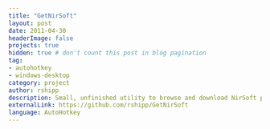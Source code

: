 ```yaml
---
title: "GetNirSoft"
layout: post
date: 2011-04-30
headerImage: false
projects: true
hidden: true # don't count this post in blog pagination
tag:
- autohotkey
- windows-desktop
category: project
author: rshipp
description: Small, unfinished utility to browse and download NirSoft programs.
externalLink: https://github.com/rshipp/GetNirSoft
language: AutoHotkey
---
```

